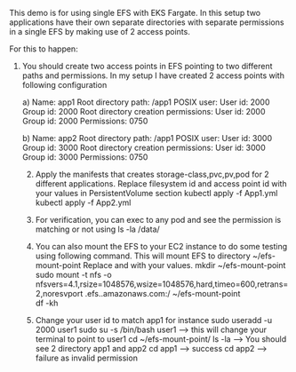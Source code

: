 This demo is for using single EFS with EKS Fargate. In this setup two applications have their own separate directories with separate permissions in a single EFS by making use of 2 access points.

For this to happen:

1) You should create two access points in EFS pointing to two different paths and permissions. In my setup I have created 2 access points with following configuration

    a) Name: app1
       Root directory path: /app1
       POSIX user:
        User id: 2000
        Group id: 2000
       Root directory creation permissions:
         User id: 2000
         Group id: 2000
         Permissions: 0750

    b) Name: app2
       Root directory path: /app1
       POSIX user:
         User id: 3000
         Group id: 3000
       Root directory creation permissions:
         User id: 3000
         Group id: 3000
         Permissions: 0750
   
   2) Apply the manifests that creates storage-class,pvc,pv,pod for 2 different applications. Replace filesystem id and access point id with your values in PersistentVolume section
        kubectl apply -f App1.yml
        kubectl apply -f App2.yml
        
   3) For verification, you can exec to any pod and see the permission is matching or not using ls -la /data/
   
   4) You can also mount the EFS to your EC2 instance to do some testing using following command. This will mount EFS to directory ~/efs-mount-point
      Replace <file-system-id> and <aws-region> with your values.
        mkdir ~/efs-mount-point
        sudo mount -t nfs -o nfsvers=4.1,rsize=1048576,wsize=1048576,hard,timeo=600,retrans=2,noresvport <file-system-id>.efs.<aws-region>.amazonaws.com:/   ~/efs-mount-point   
        df -kh
  
   5) Change your user id to match app1 for instance
        sudo useradd -u 2000 user1
        sudo su -s /bin/bash user1 --> this will change your terminal to point to user1
        cd ~/efs-mount-point/
        ls -la --> You should see 2 directory app1 and app2
        cd app1 --> success 
        cd app2 --> failure as invalid permission
        
        
